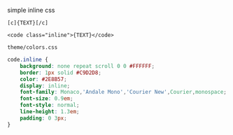 simple inline css

`[c]{TEXT}[/c]`

```<code class="inline">{TEXT}</code>```


`theme/colors.css`

```css
code.inline {
    background: none repeat scroll 0 0 #FFFFFF;
    border: 1px solid #C9D2D8;
    color: #2E8B57;
    display: inline;
    font-family: Monaco,'Andale Mono','Courier New',Courier,monospace;
    font-size: 0.9em;
    font-style: normal;
    line-height: 1.3em;
    padding: 0 3px;
}
```